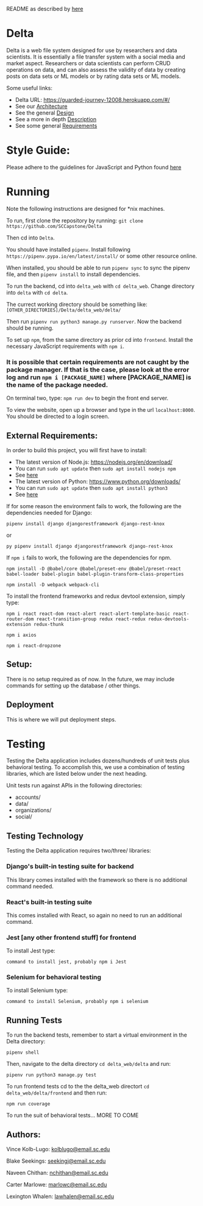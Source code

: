 README as described by [here](https://capstone.cse.sc.edu/milestone/source-control/#september)

# Delta
Delta is a web file system designed for use by researchers and data scientists. It is essentially a file transfer system with a social media and market aspect. Researchers or data scientists can perform CRUD operations on data, and can also assess the validity of data by creating posts on data sets or ML models or by rating data sets or ML models. 

Some useful links:
- Delta URL: https://guarded-journey-12008.herokuapp.com/#/ 
- See our [Architecture](https://github.com/SCCapstone/Delta/wiki/Architecture)
- See the general [Design](https://github.com/SCCapstone/Delta/wiki/Architecture)
- See a more in depth [Description](https://github.com/SCCapstone/Delta/wiki/Project-Description)
- See some general [Requirements](https://github.com/SCCapstone/Delta/wiki/Requirements)


# Style Guide:
Please adhere to the guidelines for JavaScript and Python found [here](https://google.github.io/styleguide/)

# Running
Note the following instructions are designed for *nix machines.

To run, first clone the repository by running:
`git clone https://github.com/SCCapstone/Delta` 

Then cd into `Delta`. 

You should have installed `pipenv`. Install following `https://pipenv.pypa.io/en/latest/install/` or some other resource online.

When installed, you should be able to run 
`pipenv sync` to sync the pipenv file, and then `pipenv install` to install dependencies.

To run the backend, cd into `delta_web` with `cd delta_web`.
Change directory into `delta` with `cd delta`.

The currect working directory should be something like:
`[OTHER_DIRECTORIES]/Delta/delta_web/delta/`

Then run `pipenv run python3 manage.py runserver`. Now the backend should be running.

To set up `npm`, from the same directory as prior cd into `frontend`. 
Install the necessary JavaScript requirements with `npm i`. 
### It is possible that certain requirements are not caught by the package manager. If that is the case, please look at the error log and run `npm i [PACKAGE_NAME]` where [PACKAGE_NAME] is the name of the package needed.

On terminal two, type:
`npm run dev` to begin the front end server.

To view the website, open up a browser and type in the url `localhost:8000`. You should be directed to a login screen.

## External Requirements:
In order to build this project, you will first have to install:

- The latest version of Node.js: https://nodejs.org/en/download/
- You can run `sudo apt update` then `sudo apt install nodejs npm`
- See [here](https://linuxize.com/post/how-to-install-node-js-on-ubuntu-20-04/)
- The latest version of Python: https://www.python.org/downloads/
- You can run `sudo apt update` then `sudo apt install python3`
- See [here](https://www.makeuseof.com/install-python-ubuntu/)

If for some reason the environment fails to work, the following are the dependencies needed for Django:

`pipenv install django djangorestframework django-rest-knox`

or

`py pipenv install django djangorestframework django-rest-knox`

If `npm i` fails to work, the following are the dependencies for npm.

`npm install -D @babel/core @babel/preset-env @babel/preset-react babel-loader babel-plugin babel-plugin-transform-class-properties`

`npm install -D webpack webpack-cli`

To install the frontend frameworks and redux devtool extension, simply type:

`npm i react react-dom react-alert react-alert-template-basic react-router-dom react-transition-group redux react-redux redux-devtools-extension redux-thunk`

`npm i axios` 

`npm i react-dropzone`

## Setup:
There is no setup required as of now. In the future, we may include commands for setting up the database / other things.

## Deployment
This is where we will put deployment steps.

# Testing
Testing the Delta application includes dozens/hundreds of unit tests plus behavioral testing. To accomplish this, we
use a combination of testing libraries, which are listed below under the next heading.

Unit tests run against APIs in the following directories:
- accounts/
- data/
- organizations/
- social/

## Testing Technology
Testing the Delta application requires two/three/ libraries: 

### Django's built-in testing suite for backend
This library comes installed with the framework so there is no additional command needed.

### React's built-in testing suite
This comes installed with React, so again no need to run an additional command.

### Jest [any other frontend stuff] for frontend
To install Jest type:

`command to install jest, probably npm i Jest`

### Selenium for behavioral testing
To install Selenium type:

`command to install Selenium, probably npm i selenium`

## Running Tests
To run the backend tests, remember to start a virtual environment in the Delta directory:

`pipenv shell`

Then, navigate to the delta directory `cd delta_web/delta` and run:

`pipenv run python3 manage.py test`

To run frontend tests cd to the the delta_web directort `cd delta_web/delta/frontend` and then run:

`npm run coverage`

To run the suit of behavioral tests... MORE TO COME

## Authors:
Vince Kolb-Lugo: kolblugo@email.sc.edu

Blake Seekings: seekingj@email.sc.edu

Naveen Chithan: nchithan@email.sc.edu

Carter Marlowe: marlowc@email.sc.edu

Lexington Whalen: lawhalen@email.sc.edu
